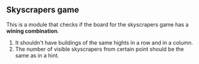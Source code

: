 ## Skyscrapers game

This is a module that checks if the board for the skyscrapers game has a **wining combination**.
1. It shouldn't have buildings of the same hights in a row and in a column.
1. The number of visible skyscrapers from certain point should be the same as in a hint.